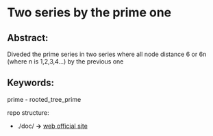 # Two series by the prime one
## Abstract:
Diveded the prime series in two series where all node distance 6 or 6n (where n is 1,2,3,4...) by the previous one

## Keywords:
prime -  rooted_tree_prime

repo structure:
 * ./doc/ **->** [web official site](https://bertanimauro.github.io/PrimeSeries/docs/)
 
